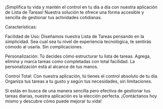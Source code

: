 ¡Simplifica tu vida y mantén el control en tu día a día con nuestra aplicación de Lista de Tareas! Nuestra solución te ofrece una forma accesible y sencilla de gestionar tus actividades cotidianas.

Características:

Facilidad de Uso: Diseñamos nuestra Lista de Tareas pensando en la simplicidad. Sea cual sea tu nivel de experiencia tecnológica, te sentirás cómodo al usarla. Sin complicaciones.

Personalización: Tú decides cómo estructurar tu lista de tareas. Agrega, elimina y marca tareas como completadas con total facilidad. La personalización está al alcance de tus manos.

Control Total: Con nuestra aplicación, tú tienes el control absoluto de tu día. Organiza tus tareas a tu gusto y según tus necesidades, sin limitaciones.

Si estás en busca de una manera sencilla pero efectiva de gestionar tus tareas diarias, nuestra aplicación es la elección perfecta. ¡Contáctanos hoy mismo y descubre cómo puede mejorar tu vida!

